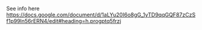 See info here https://docs.google.com/document/d/1aLYu20I6o8gG_1yTD9qqGQF87zCzSf1p99ln56rERN4/edit#heading=h.progptq5frzj